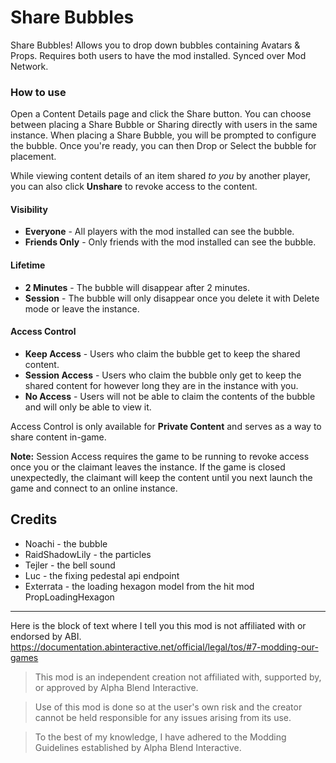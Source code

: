 # Share Bubbles

Share Bubbles! Allows you to drop down bubbles containing Avatars & Props. Requires both users to have the mod installed. Synced over Mod Network.

### How to use
Open a Content Details page and click the Share button. You can choose between placing a Share Bubble or Sharing directly with users in the same instance. When placing a Share Bubble, you will be prompted to configure the bubble. Once you're ready, you can then Drop or Select the bubble for placement.

While viewing content details of an item shared *to you* by another player, you can also click **Unshare** to revoke access to the content.

#### Visibility
- **Everyone** - All players with the mod installed can see the bubble.
- **Friends Only** - Only friends with the mod installed can see the bubble.

#### Lifetime
- **2 Minutes** - The bubble will disappear after 2 minutes.
- **Session** - The bubble will only disappear once you delete it with Delete mode or leave the instance.

#### Access Control
- **Keep Access** - Users who claim the bubble get to keep the shared content.
- **Session Access** - Users who claim the bubble only get to keep the shared content for however long they are in the instance with you.
- **No Access** - Users will not be able to claim the contents of the bubble and will only be able to view it.

Access Control is only available for **Private Content** and serves as a way to share content in-game.

**Note:** Session Access requires the game to be running to revoke access once you or the claimant leaves the instance. If the game is closed unexpectedly, the claimant will keep the content until you next launch the game and connect to an online instance.

## Credits
- Noachi - the bubble
- RaidShadowLily - the particles
- Tejler - the bell sound
- Luc - the fixing pedestal api endpoint
- Exterrata - the loading hexagon model from the hit mod PropLoadingHexagon

---

Here is the block of text where I tell you this mod is not affiliated with or endorsed by ABI. 
https://documentation.abinteractive.net/official/legal/tos/#7-modding-our-games

> This mod is an independent creation not affiliated with, supported by, or approved by Alpha Blend Interactive. 

> Use of this mod is done so at the user's own risk and the creator cannot be held responsible for any issues arising from its use.

> To the best of my knowledge, I have adhered to the Modding Guidelines established by Alpha Blend Interactive.
